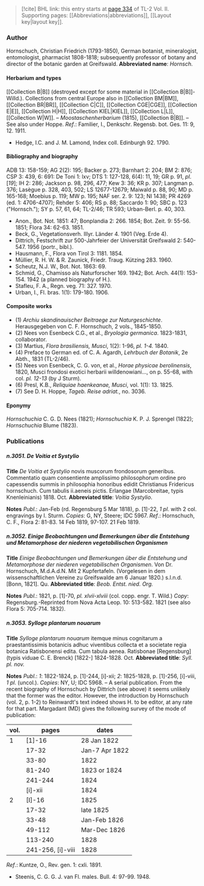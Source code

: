 > [!cite] BHL link: this entry starts at [page 334](https://www.biodiversitylibrary.org/page/33068576) of TL-2 Vol. II.
> Supporting pages: [[Abbreviations|abbreviations]], [[Layout key|layout key]].

### Author

Hornschuch, Christian Friedrich (1793-1850), German botanist, mineralogist, entomologist, pharmacist 1808-1818; subsequently professor of botany and director of the botanic garden at Greifswald. 
**Abbreviated name**: *Hornsch.*

#### Herbarium and types

[[Collection B|B]] (destroyed except for some material in [[Collection B|B]]-Willd.). Collections from central Europe also in [[Collection BM|BM]], [[Collection BR|BR]], [[Collection C|C]], [[Collection CGE|CGE]], [[Collection E|E]], [[Collection H|H]], [[Collection KIEL|KIEL]], [[Collection L|L]], [[Collection W|W]]. – *Moostaschenherbarium* (1815), [[Collection B|B]]. – See also under Hoppe.
*Ref*.: Familier, I., Denkschr. Regensb. bot. Ges. 11: 9, 12. 1911.
- Hedge, I.C. and J. M. Lamond, Index coll. Edinburgh 92. 1790.

#### Bibliography and biography

ADB 13: 158-159; AG 2(2): 195; Backer p. 273; Barnhart 2: 204; BM 2: 876; CSP 3: 439, 6: 691: De Toni 1: lxv; DTS 1: 127-128, 6(4): 11, 19; GR p. 91, *pl*. \[*19*\]; IH 2: 286; Jackson p. 98, 296, 477; Kew 3: 36; KR p. 307; Langman p. 376; Lasègue p. 328, 403, 502; LS 12677-12679; Maiwald p. 88, 90; MD p. 165-168; Moebius p. 119; MW p. 195; NAF ser. 2. 9: 123; NI 1438; PR 4269 (ed. 1: 4706-4707); Rehder 5: 406; RS p. 88; Saccardo 1: 90; SBC p. 123 ("Hornsch."); SY p. 57, 61, 64; TL-2/46; TR 593; Urban-Berl. p. 40, 303.
- Anon., Bot. Not. 1851: 47; Bonplandia 2: 266. 1854; Bot. Zeit. 9: 55-56. 1851; Flora 34: 62-63. 1851.
- Beck, G., Vegetationsverh. Illyr. Länder 4. 1901 (Veg. Erde 4).
- Dittrich, Festschrift zur 500-Jahrfeier der Universität Greifswald 2: 540-547. 1956 (portr., bibl.).
- Hausmann, F., Flora von Tirol 3: 1181. 1854.
- Müllier, R. H. W. & R. Zaunick, Friedr. Traug. Kützing 283. 1960.
- Scheutz, N.J. W., Bot. Not. 1863: 69.
- Schmid, G., Chamisso als Naturforscher 169. 1942; Bot. Arch. 44(1): 153-154. 1942 (a planned biography of H.).
- Stafleu, F. A., Regn. veg. 71: 327. 1970.
- Urban, I., Fl. bras. 1(1): 179-180. 1906.

#### Composite works

- (1) *Archiu skandinauischer Beitraege zur Naturgeschichte*. Herausgegeben von C. F. Hornschuch, 2 vols., 1845-1850.
- (2) Nees von Esenbeck C.G., et al., *Bryologia germanica*. 1823-1831, collaborator.
- (3) Martius, *Flora brasiliensis, Musci*, 1(2): 1-96, *pl. 1-4.* 1840.
- (4) Preface to German ed. of C. A. Agardh, *Lehrbuch der Botanik*, 2e Abth., 1831 (TL-2/46).
- (5) Nees von Esenbeck, C. G. von, et al., *Horae physicae berolinensis*, 1820, Musci frondosi exotici herbarii willdenowiani..., on p. 55-68, with col. *pl. 12-13* (by J Sturm).
- (6) Presl, K.B., *Reliquiae haenkeanae, Musci*, vol. 1(1): 13. 1825.
- (7) See D. H. Hoppe, *Tageb. Reise adriat.*, no. 3036.

#### Eponymy

*Hornschuchia* C. G. D. Nees (1821); *Hornschuchia* K. P. J. Sprengel (1822); *Hornschuchia* Blume (1823).

### Publications

##### n.3051. De Voitia et Systylio

**Title**
*De Voitia et Systylio* novis muscorum frondosorum generibus. Commentatio quam consentiente amplissimo philosophorum ordine pro capessendis summis in philosophia honoribus edidit Christianus Fridericus hornschuch. Cum tabulis ii.aeneis pictis. Erlangae (Marcobreitae, typis Knenleinianis) 1818. Oct.
**Abbreviated title**: *Voitia Systylio*.

**Notes**
*Publ*.: Jan-Feb (rd. Regensburg 5 Mar 1818), p. \[1\]-22, *1 pl*. with 2 col. engravings by I. Sturm. *Copies*: G, NY, Steere; IDC 5967.
*Ref*.: Hornschuch, C. F., Flora 2: 81-83. 14 Feb 1819, 97-107. 21 Feb 1819.

##### n.3052. Einige Beobachtungen und Bemerkungen über die Entstehung und Metamorphose der niederen vegetabilischen Organismen

**Title**
*Einige Beobachtungen und Bemerkungen über die Entstehung und Metamorphose der niederen vegetabilischen Organismen*. Von Dr. Hornschuch, M.d.A.d.N. Mit 2 Kupfertafeln. (Vorgelesen in dem wissenschaftlichen Vereine zu Greifswalde am 6 Januar 1820.) s.l.n.d. \[Bonn, 1821\]. Qu.
**Abbreviated title**: *Beob. Entst. nied. Org.*

**Notes**
*Publ*.: 1821, p. \[1\]-70, *pl. xlvii-xlviii* (col. copp. engr. T. Wild.) *Copy*: Regensburg.-Reprinted from Nova Acta Leop. 10: 513-582. 1821 (see also Flora 5: 705-714. 1832).

##### n.3053. Sylloge plantarum nouarum

**Title**
*Sylloge plantarum nouarum* itemque minus cognitarum a praestantissimis botanicis adhuc viventibus collecta et a societate regia botanica Ratisbonensi edita. Cum tabula aenea. Ratisbonae \[Regensburg\] (typis viduae C. E. Brenck) \[1822-\] 1824-1828. Oct.
**Abbreviated title**: *Syll. pl. nov.*

**Notes**
*Publ*.: *1*: 1822-1824, p. \[1\]-244, \[i\]-xii; *2*: 1825-1828, p. \[1\]-256, \[i\]-viii, *1 pl*. (uncol.). *Copies*: NY, U; IDC 5968. – A serial publication. From the recent biography of Hornschuch by Dittrich (see above) it seems unlikely that the former was the editor. However, the introduction by Hornschuch (vol. 2, p. 1-2) to Reinwardt's text indeed shows H. to be editor, at any rate for that part. Margadant (MD) gives the following survey of the mode of publication:

|vol.	|pages	|dates	|
|---	|---	|---	|
|1	|\[1\]-16	|28 Jan 1822	
|	|17-32	|Jan-7 Apr 1822	
|	|33-80	|1822	
|	|81-240	|1823 or 1824	
|	|241-244	|1824	
|	|\[i\]-xii	|1824	
|2	|\[I\]-16	|1825|
|	|17-32	|late 1825|
|	|33-48	|Jan-Feb 1826|
|	|49-112	|Mar-Dec 1826|
|	|113-240	|1828|
|	|241-256, \[i\]-viii	|1828|

*Ref*.: Kuntze, O., Rev. gen. 1: cxli. 1891.
- Steenis, C. G. G. J. van Fl. males. Bull. 4: 97-99. 1948.

